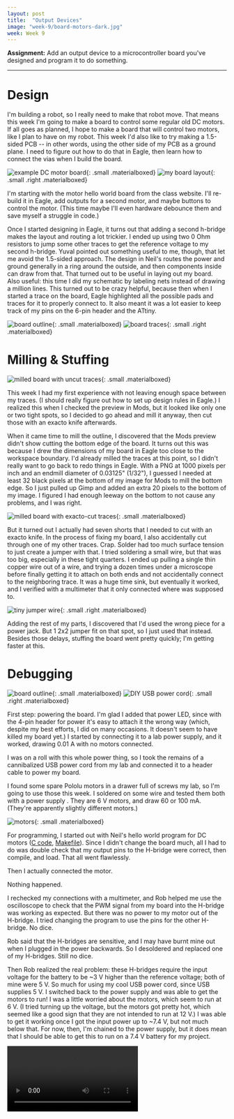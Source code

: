 ```yaml
---
layout: post
title:  "Output Devices"
image: "week-9/board-motors-dark.jpg"
week: Week 9
---
```


**Assignment:** Add an output device to a microcontroller board you've designed and program it to do something.

<!-- more -->

---

# Design

I'm building a robot, so I really need to make that robot move. That means this week I'm going to make a board to control some regular old DC motors. If all goes as planned, I hope to make a board that will control two motors, like I plan to have on my robot. This week I'd also like to try making a 1.5-sided PCB -- in other words, using the other side of my PCB as a ground plane. I need to figure out how to do that in Eagle, then learn how to connect the vias when I build the board.

![example DC motor board]({{site.baseurl}}/assets/week-9/hello-world-board.png){: .small .materialboxed}
![my board layout]({{site.baseurl}}/assets/week-9/board.png){: .small .right .materialboxed}<br>

I'm starting with the motor hello world board from the class website. I'll re-build it in Eagle, add outputs for a second motor, and maybe buttons to control the motor. (This time maybe I'll even hardware debounce them and save myself a struggle in code.)

Once I started designing in Eagle, it turns out that adding a second h-bridge makes the layout and routing a lot trickier. I ended up using two 0 Ohm resistors to jump some other traces to get the reference voltage to my second h-bridge. Yuval pointed out something useful to me, though, that let me avoid the 1.5-sided approach. The design in Neil's routes the power and ground generally in a ring around the outside, and then components inside can draw from that. That turned out to be useful in laying out my board. Also useful: this time I did my schematic by labeling nets instead of drawing a million lines. This turned out to be crazy helpful, because then when I started a trace on the board, Eagle highlighted all the possible pads and traces for it to properly connect to. It also meant it was a lot easier to keep track of my pins on the 6-pin header and the ATtiny.<br>

![board outline]({{site.baseurl}}/assets/week-9/outline.png){: .small .materialboxed}
![board traces]({{site.baseurl}}/assets/week-9/traces.png){: .small .right .materialboxed}


# Milling & Stuffing

![milled board with uncut traces]({{site.baseurl}}/assets/week-9/board-milled.jpg){: .small .materialboxed}

This week I had my first experience with not leaving enough space between my traces. (I should really figure out how to set up design rules in Eagle.) I realized this when I checked the preview in Mods, but it looked like only one or two tight spots, so I decided to go ahead and mill it anyway, then cut those with an exacto knife afterwards.

When it came time to mill the outline, I discovered that the Mods preview didn't show cutting the bottom edge of the board. It turns out this was because I drew the dimensions of my board in Eagle too close to the workspace boundary. I'd already milled the traces at this point, so I didn't really want to go back to redo things in Eagle. With a PNG at 1000 pixels per inch and an endmill diameter of 0.03125" (1/32"), I guessed I needed at least 32 black pixels at the bottom of my image for Mods to mill the bottom edge. So I just pulled up Gimp and added an extra 20 pixels to the bottom of my image. I figured I had enough leeway on the bottom to not cause any problems, and I was right.<br>

![milled board with exacto-cut traces]({{site.baseurl}}/assets/week-9/board-cut.jpg){: .small .materialboxed}

But it turned out I actually had seven shorts that I needed to cut with an exacto knife. In the process of fixing my board, I also accidentally cut through one of my other traces. Crap. Solder had too much surface tension to just create a jumper with that. I tried soldering a small wire, but that was too big, especially in these tight quarters. I ended up pulling a single thin copper wire out of a wire, and trying a dozen times under a microscope before finally getting it to attach on both ends and not accidentally connect to the neighboring trace. It was a huge time sink, but eventually it worked, and I verified with a multimeter that it only connected where was supposed to.

![tiny jumper wire]({{site.baseurl}}/assets/week-9/jumper-wire.jpg){: .small .right .materialboxed}

Adding the rest of my parts, I discovered that I'd used the wrong piece for a power jack. But 1 2x2 jumper fit on that spot, so I just used that instead. Besides those delays, stuffing the board went pretty quickly; I'm getting faster at this.

# Debugging

![board outline]({{site.baseurl}}/assets/week-9/powered-board.jpg){: .small .materialboxed}
![DIY USB power cord]({{site.baseurl}}/assets/week-9/usb-power.jpg){: .small .right .materialboxed}

First step: powering the board. I'm glad I added that power LED, since with the 4-pin header for power it's easy to attach it the wrong way (which, despite my best efforts, I did on many occasions. It doesn't seem to have killed my board yet.) I started by connecting it to a lab power supply, and it worked, drawing 0.01 A with no motors connected.

I was on a roll with this whole power thing, so I took the remains of a cannibalized USB power cord from my lab and connected it to a header cable to power my board.

I found some spare Pololu motors in a drawer full of screws my lab, so I'm going to use those this week. I soldered on some wire and tested them both with a power supply . They are 6 V motors, and draw 60 or 100 mA. (They're apparently slightly different motors.)<br>

![motors]({{site.baseurl}}/assets/week-9/motors.jpg){: .small .materialboxed}

For programming, I started out with Neil's hello world program for DC motors ([C code](http://academy.cba.mit.edu/classes/output_devices/DC/hello.H-bridge.44.DC.c), [Makefile](http://academy.cba.mit.edu/classes/output_devices/DC/hello.H-bridge.44.DC.make)). Since I didn't change the board much, all I had to do was double check that my output pins to the H-bridge were correct, then compile, and load. That all went flawlessly.

Then I actually connected the motor.

Nothing happened.

I rechecked my connections with a multimeter, and Rob helped me use the oscilloscope to check that the PWM signal from my board into the H-bridge was working as expected. But there was no power to my motor out of the H-bridge. I tried changing the program to use the pins for the other H-bridge. No dice.

Rob said that the H-bridges are sensitive, and I may have burnt mine out when I plugged in the power backwards. So I desoldered and replaced one of my H-bridges. Still no dice.
  
Then Rob realized the real problem: these H-bridges require the input voltage for the battery to be ~3 V higher than the reference voltage; both of mine were 5 V. So much for using my cool USB power cord, since USB supplies 5 V. I switched back to the power supply and was able to get the motors to run! I was a little worried about the motors, which seem to run at 6 V. (I tried turning up the voltage, but the motors got pretty hot, which seemed like a good sign that they are not intended to run at 12 V.) I was able to get it working once I got the input power up to ~7.4 V, but not much below that. For now, then, I'm chained to the power supply, but it does mean that I should be able to get this to run on a 7.4 V battery for my project.

<video loop autoplay>
    <source src="{{site.baseurl}}/assets/week-9/action.mp4" type="video/mp4">
    Your browser does not support the video tag.
</video>